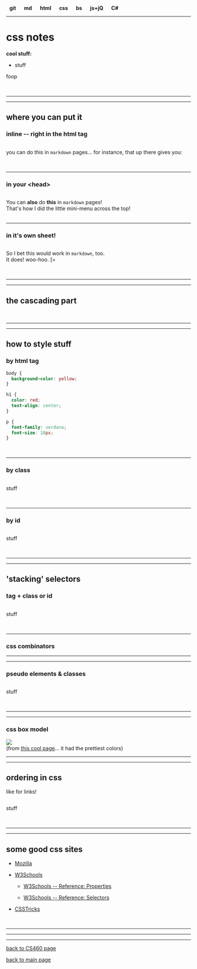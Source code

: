 <style> 
ul.nav {
  list-style-type: none; margin: 0; padding: 0;
}
li.nav {
  display: inline; text-decoration: none; font-weight: bold; padding-left: 9px; padding-right: 9px;
}
/* gotta do Link-Visited-Hover-Active */
  a.nav:link { /* just plain link in it's start state */
    text-decoration: none;                      }
  a.nav:visited {    text-decoration: none;  }
  a.nav:hover { text-decoration: none;    color: #9900ff;  }
  a.nav:active {     text-decoration: none;  }
</style>

<link rel="stylesheet" type="text/css" href="https:/Stormy9.github.io/CS460/references/styling/mystyles_b.css">

<ul class="nav">
  <a class="nav" href="https:/Stormy9.github.io/CS460/references/git/"><li class="nav">git</li></a>
  <a class="nav" href="https:/Stormy9.github.io/CS460/references/markdown/"><li class="nav">md</li></a>
  <a class="nav" href="https:/Stormy9.github.io/CS460/references/html/"><li class="nav">html</li></a>
  <a class="nav" href="https:/Stormy9.github.io/CS460/references/css/"><li class="nav">css</li></a>
  <a  class="nav" href="https:/Stormy9.github.io/CS460/references/bootstrap/"><li class="nav">bs</li></a>
  <a  class="nav" href="https:/Stormy9.github.io/CS460/references/js_jq/"><li class="nav">js+jQ</li></a>
  <a  class="nav" href="https:/Stormy9.github.io/CS460/references/c_sharp/"><li class="nav">C#</li></a>
</ul>

---
# css notes  
**cool stuff:**  
* stuff

foop


<br>

---
---
## where you can put it  
### **inline** -- right in the html tag
```css

```
you can do this in `markdown` pages... for instance, that up there gives you:  


<br>

---
### in your **\<head>**  
```css

```
You can **also** do **this** in `markdown` pages!  
That's how I did the little mini-menu across the top!  
<br>

---
### in **it's own sheet**!  
```css

```
So I bet this would work in `markdown`, too.  
It does!  woo-hoo.   [=    

<br>

---
---
## the **cascading** part  


<br>

---
---
## how to style stuff  
### by **html** tag  
```css
body {
  background-color: yellow;
}

h1 {
  color: red;
  text-align: center;
}

p {
  font-family: verdana;
  font-size: 18px;
}
```

<br>

---
### by **class**  
```css

```
stuff

<br>

---
### by **id**  
```css

```
stuff

<br>

---
---
## 'stacking' **selectors**  
### **tag** + **class** or **id**  
```css

```
stuff  

<br>

---
### css **combinators**  


---
---
### **pseudo** elements & classes  
```css

```
stuff  

<br>

---
---
### css **box model**  
<a href="https://Stormy9.github.io/CS460/references/css/images/css_box_model.PNG"><img src="https://Stormy9.github.io/CS460/references/css/images/css_box_model.PNG"></a>  
(from <a href="https://www.topalovich.com/2017/09/css-primer-for-lightning-developers-css-box-model-with-padding-margin-and-border-properties/" target="_blank">this cool page</a>... it had the prettiest colors)

---
---
## ordering in **css**  
like for links!  
```css

```
stuff

<br>

---
---
## some good css sites  
* <a href="" target="_blank">Mozilla</a>  

* <a href="https://www.w3schools.com/css/css_intro.asp" target="_blank">W3Schools</a>  

  * <a href="https://www.w3schools.com/cssref/default.asp" target="_blank">W3Schools -- Reference: Properties</a>  

  * <a href="https://www.w3schools.com/cssref/css_selectors.asp" target="_blank">W3Schools -- Reference: Selectors</a>

* <a href="" target="_blank">CSSTricks</a>  

<br>

---
---
---
[back to CS460 page](https://Stormy9.github.io/CS460#css/ "CS460 main page")   

[back to main page](https://Stormy9.github.io/ "main page")   
